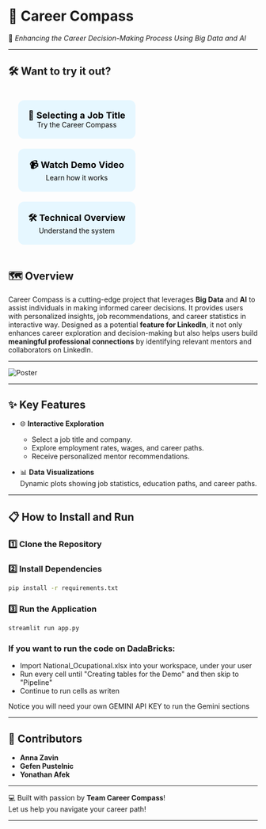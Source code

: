# 🧭 **Career Compass**
🌟 *Enhancing the Career Decision-Making Process Using Big Data and AI*  

---
## 🛠️ **Want to try it out?**

<table style="width: 100%; text-align: center; border-collapse: separate; border-spacing: 20px;">
  <tr>
    <td style="background-color: #E6F7FF; padding: 20px; border-radius: 12px; text-align: center;">
      <a href="https://career-compass-3738544368441327.7.azure.databricksapps.com/#career-compass" style="text-decoration: none; color: black; font-size: 18px; font-weight: bold;">
        🌟 Selecting a Job Title<br>
        <span style="font-size: 14px; font-weight: normal;">Try the Career Compass</span>
      </a>
    </td>
  </tr>
  <tr>
    <td style="background-color: #E6F7FF; padding: 20px; border-radius: 12px; text-align: center;">
      <a href="https://vimeo.com/1053457943/3014490fc9?share=copy" style="text-decoration: none; color: black; font-size: 18px; font-weight: bold;">
        📹 Watch Demo Video<br>
        <span style="font-size: 14px; font-weight: normal;">Learn how it works</span>
      </a>
    </td>
  </tr>
  <tr>
    <td style="background-color: #E6F7FF; padding: 20px; border-radius: 12px; text-align: center;">
      <a href="https://vimeo.com/1054177858/66fe4f3f9c?share=copy" style="text-decoration: none; color: black; font-size: 18px; font-weight: bold;">
        🛠️ Technical Overview<br>
        <span style="font-size: 14px; font-weight: normal;">Understand the system</span>
      </a>
    </td>
  </tr>
</table>



## 🗺️ **Overview**

Career Compass is a cutting-edge project that leverages **Big Data** and **AI** to assist individuals in making informed career decisions. It provides users with personalized insights, job recommendations, and career statistics in interactive way. Designed as a potential **feature for LinkedIn**, it not only enhances career exploration and decision-making but also helps users build **meaningful professional connections** by identifying relevant mentors and collaborators on LinkedIn.

---

![Poster](https://github.com/user-attachments/assets/68b18904-cce3-4034-9997-091e3b773f0f)

---

## ✨ **Key Features**
  
- 🌐 **Interactive Exploration**  
  - Select a job title and company.
  - Explore employment rates, wages, and career paths.
  - Receive personalized mentor recommendations.

- 📊 **Data Visualizations**  
  Dynamic plots showing job statistics, education paths, and career paths.

---

## 📋 **How to Install and Run**

### 1️⃣ Clone the Repository

### 2️⃣ Install Dependencies
```bash
pip install -r requirements.txt
```

### 3️⃣ Run the Application
```bash
streamlit run app.py
```
### If you want to run the code on DadaBricks:
- Import National_Ocupational.xlsx into your workspace, under your user
- Run every cell until "Creating tables for the Demo" and then skip to "Pipeline"
- Continue to run cells as writen

Notice you will need your own GEMINI API KEY to run the Gemini sections

---

## 🌟 **Contributors**

- **Anna Zavin**  
- **Gefen Pustelnic**  
- **Yonathan Afek**  

---

💻 Built with passion by **Team Career Compass**!  
Let us help you navigate your career path!  

--- 
